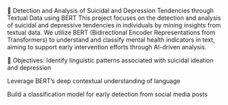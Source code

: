 🧠 Detection and Analysis of Suicidal and Depression Tendencies through Textual Data using BERT
This project focuses on the detection and analysis of suicidal and depressive tendencies in individuals by mining insights from textual data. We utilize BERT (Bidirectional Encoder Representations from Transformers) to understand and classify mental health indicators in text, aiming to support early intervention efforts through AI-driven analysis.

📌 Objectives:
Identify linguistic patterns associated with suicidal ideation and depression

Leverage BERT’s deep contextual understanding of language

Build a classification model for early detection from social media posts
